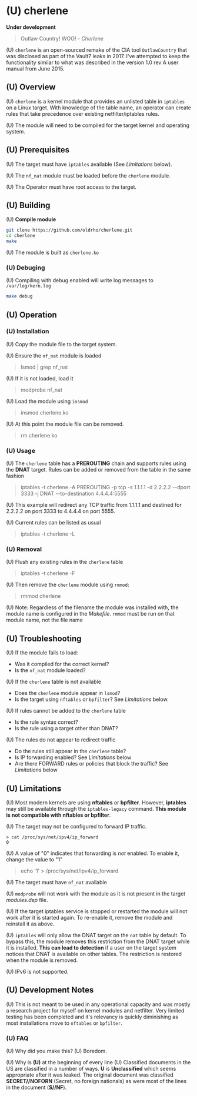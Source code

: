 # (U) cherlene

**Under development**

> Outlaw Country! WOO! - *Cherlene*

(U) `cherlene` is an open-sourced remake of the CIA tool `OutlawCountry` that was disclosed as part of the Vault7 leaks in 2017. I've attempted to keep the functionality similar to what was described in the version 1.0 rev A user manual from June 2015.


## (U) Overview

(U) `cherlene` is a kernel module that provides an unlisted table in `iptables` on a Linux target. With knowledge of the table name, an operator can create rules that take precedence over existing netfilter/iptables rules.

(U) The module will need to be compiled for the target kernel and operating system.


## (U) Prerequisites

(U) The target must have `iptables` available (See *Limitations* below).

(U) The `nf_nat` module must be loaded before the `cherlene` module.

(U) The Operator must have root access to the target.


## (U) Building

(U) **Compile module**

```bash
git clone https://github.com/oldrho/cherlene.git
cd cherlene
make
```

(U) The module is built as `cherlene.ko`

### (U) Debuging

(U) Compiling with debug enabled will write log messages to `/var/log/kern.log`
```bash
make debug
```


## (U) Operation

### (U) Installation

(U) Copy the module file to the target system.

(U) Ensure the `nf_nat` module is loaded
> lsmod | grep nf_nat

(U) If it is not loaded, load it
> modprobe nf_nat

(U) Load the module using `insmod`
> insmod cherlene.ko

(U) At this point the module file can be removed.
> rm cherlene.ko


### (U) Usage

(U) The `cherlene` table has a **PREROUTING** chain and supports rules using the **DNAT** target. Rules can be added or removed from the table in the same fashion 

> iptables -t cherlene -A PREROUTING -p tcp -s 1.1.1.1 -d 2.2.2.2 --dport 3333 -j DNAT --to-destination 4.4.4.4:5555

(U) This example will redirect any TCP traffic from 1.1.1.1 and destined for 2.2.2.2 on port 3333 to 4.4.4.4 on port 5555.

(U) Current rules can be listed as usual
> iptables -t cherlene -L

### (U) Removal

(U) Flush any existing rules in the `cherlene` table
> iptables -t cherlene -F

(U) Then remove the `cherlene` module using `rmmod`:
> rmmod cherlene

(U) Note: Regardless of the filename the module was installed with, the module name is configured in the *Makefile*. `rmmod` must be run on that module name, not the file name


## (U) Troubleshooting

(U) If the module fails to load:
- Was it compiled for the correct kernel?
- Is the `nf_nat` module loaded?

(U) If the `cherlene` table is not available
- Does the `cherlene` module appear in `lsmod`?
- Is the target using `nftables` or `bpfilter`? See *Limitations* below.

(U) If rules cannot be added to the `cherlene` table
- Is the rule syntax correct?
- Is the rule using a target other than DNAT?

(U) The rules do not appear to redirect traffic
- Do the rules still appear in the `cherlene` table?
- Is IP forwarding enabled? See *Limitations* below
- Are there FORWARD rules or policies that block the traffic? See *Limitations* below


## (U) Limitations

(U) Most modern kernels are using **nftables** or **bpfilter**. However, **iptables** may still be available through the `iptables-legacy` command. **This module is not compatible with nftables or bpfilter**.

(U) The target may not be configured to forward IP traffic.
```
> cat /proc/sys/net/ipv4/ip_forward
0
```

(U) A value of "0" indicates that forwarding is *not* enabled. To enable it, change the value to "1"
> echo '1' > /proc/sys/net/ipv4/ip_forward

(U) The target must have `nf_nat` available

(U) `modprobe` will not work with the module as it is not present in the target *modules.dep* file.

(U) If the target iptables service is stopped or restarted the module will not work after it is started again. To re-enable it, remove the module and reinstall it as above.

(U) `iptables` will only allow the DNAT target on the `nat` table by default. To bypass this, the module removes this restriction from the DNAT target while it is installed. **This can lead to detection** if a user on the target system notices that DNAT is available on other tables. The restriction is restored when the module is removed.

(U) IPv6 is not supported.


## (U) Development Notes

(U) This is not meant to be used in any operational capacity and was mostly a research project for myself on kernel modules and netfilter. Very limited testing has been completed and it's relevancy is quickly diminishing as most installations move to `nftables` or `bpfilter`.

### (U) FAQ

(U) Why did you make this?
(U) Boredom.

(U) Why is **(U)** at the beginning of every line
(U) Classified documents in the US are classified in a number of ways. **U** is **Unclassified** which seems appropriate after it was leaked. The original document was classified **SECRET//NOFORN** (Secret, no foreign nationals) as were most of the lines in the document (**S//NF**).
